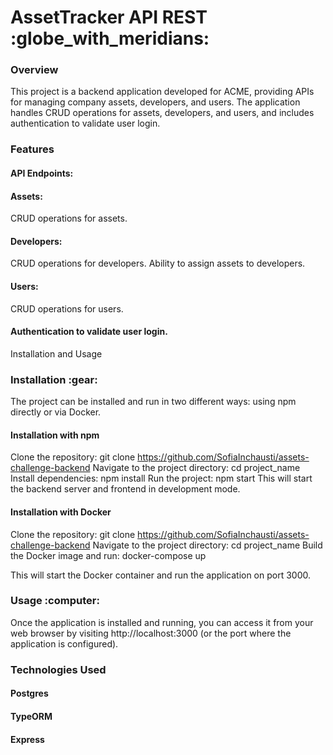<h1>AssetTracker API REST :globe_with_meridians:</h1>

<h3>Overview</h3>
This project is a backend application developed for ACME, providing APIs for managing company assets, developers, and users. The application handles CRUD operations for assets, developers, and users, and includes authentication to validate user login.

<h3>Features</h3>
<h4>API Endpoints:</h4>
<h4>Assets:</h4>
CRUD operations for assets.
<h4>Developers:</h4>
CRUD operations for developers.
Ability to assign assets to developers.
<h4>Users:</h4>
CRUD operations for users.
<h4>Authentication to validate user login.</h4>
Installation and Usage

<h3>Installation :gear:</h3>
The project can be installed and run in two different ways: using npm directly or via Docker.

<h4>Installation with npm</h4>

Clone the repository:
git clone <https://github.com/SofiaInchausti/assets-challenge-backend>
Navigate to the project directory:
cd project_name
Install dependencies:
npm install
Run the project:
npm start
This will start the backend server and frontend in development mode.

<h4>Installation with Docker</h4>

Clone the repository:
git clone <https://github.com/SofiaInchausti/assets-challenge-backend>
Navigate to the project directory:
cd project_name
Build the Docker image and run:
docker-compose up

This will start the Docker container and run the application on port 3000.

<h3>Usage :computer:</h3>
Once the application is installed and running, you can access it from your web browser by visiting http://localhost:3000 (or the port where the application is configured).

<h3>Technologies Used</h3>
<h4>Postgres</h4>
<h4>TypeORM</h4>
<h4>Express</h4>
